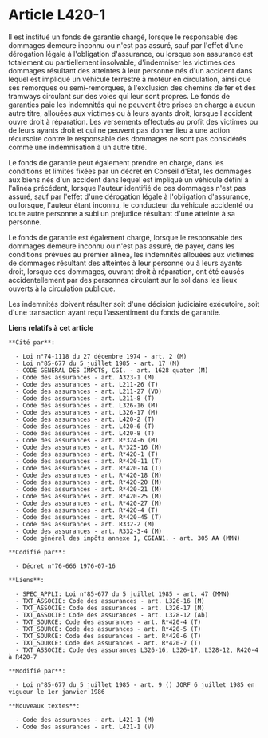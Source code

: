 # Article L420-1

Il est institué un fonds de garantie chargé, lorsque le responsable des dommages demeure inconnu ou n'est pas assuré, sauf
par l'effet d'une dérogation légale à l'obligation d'assurance, ou lorsque son assurance est totalement ou partiellement
insolvable, d'indemniser les victimes des dommages résultant des atteintes à leur personne nés d'un accident dans lequel est
impliqué un véhicule terrestre à moteur en circulation, ainsi que ses remorques ou semi-remorques, à l'exclusion des chemins
de fer et des tramways circulant sur des voies qui leur sont propres. Le fonds de garanties paie les indemnités qui ne
peuvent être prises en charge à aucun autre titre, allouées aux victimes ou à leurs ayants droit, lorsque l'accident ouvre
droit à réparation. Les versements effectués au profit des victimes ou de leurs ayants droit et qui ne peuvent pas donner
lieu à une action récursoire contre le responsable des dommages ne sont pas considérés comme une indemnisation à un autre
titre.

Le fonds de garantie peut également prendre en charge, dans les conditions et limites fixées par un décret en Conseil d'Etat,
les dommages aux biens nés d'un accident dans lequel est impliqué un véhicule défini à l'alinéa précédent, lorsque l'auteur
identifié de ces dommages n'est pas assuré, sauf par l'effet d'une dérogation légale à l'obligation d'assurance, ou lorsque,
l'auteur étant inconnu, le conducteur du véhicule accidenté ou toute autre personne a subi un préjudice résultant d'une
atteinte à sa personne.

Le fonds de garantie est également chargé, lorsque le responsable des dommages demeure inconnu ou n'est pas assuré, de payer,
dans les conditions prévues au premier alinéa, les indemnités allouées aux victimes de dommages résultant des atteintes à
leur personne ou à leurs ayants droit, lorsque ces dommages, ouvrant droit à réparation, ont été causés accidentellement par
des personnes circulant sur le sol dans les lieux ouverts à la circulation publique.

Les indemnités doivent résulter soit d'une décision judiciaire exécutoire, soit d'une transaction ayant reçu l'assentiment du
fonds de garantie.

**Liens relatifs à cet article**

	**Cité par**:

	  - Loi n°74-1118 du 27 décembre 1974 - art. 2 (M)
	  - Loi n°85-677 du 5 juillet 1985 - art. 17 (M)
	  - CODE GENERAL DES IMPOTS, CGI. - art. 1628 quater (M)
	  - Code des assurances - art. A323-1 (M)
	  - Code des assurances - art. L211-26 (T)
	  - Code des assurances - art. L211-27 (VD)
	  - Code des assurances - art. L211-8 (T)
	  - Code des assurances - art. L326-16 (M)
	  - Code des assurances - art. L326-17 (M)
	  - Code des assurances - art. L420-2 (T)
	  - Code des assurances - art. L420-6 (T)
	  - Code des assurances - art. L420-8 (T)
	  - Code des assurances - art. R*324-6 (M)
	  - Code des assurances - art. R*325-16 (M)
	  - Code des assurances - art. R*420-1 (T)
	  - Code des assurances - art. R*420-11 (T)
	  - Code des assurances - art. R*420-14 (T)
	  - Code des assurances - art. R*420-18 (M)
	  - Code des assurances - art. R*420-20 (M)
	  - Code des assurances - art. R*420-21 (M)
	  - Code des assurances - art. R*420-25 (M)
	  - Code des assurances - art. R*420-27 (M)
	  - Code des assurances - art. R*420-4 (T)
	  - Code des assurances - art. R*420-45 (T)
	  - Code des assurances - art. R332-2 (M)
	  - Code des assurances - art. R332-3-4 (M)
	  - Code général des impôts annexe 1, CGIAN1. - art. 305 AA (MMN)

	**Codifié par**:

	  - Décret n°76-666 1976-07-16

	**Liens**:

	  - SPEC_APPLI: Loi n°85-677 du 5 juillet 1985 - art. 47 (MMN)
	  - TXT_ASSOCIE: Code des assurances - art. L326-16 (M)
	  - TXT_ASSOCIE: Code des assurances - art. L326-17 (M)
	  - TXT_ASSOCIE: Code des assurances - art. L328-12 (Ab)
	  - TXT_SOURCE: Code des assurances - art. R*420-4 (T)
	  - TXT_SOURCE: Code des assurances - art. R*420-5 (T)
	  - TXT_SOURCE: Code des assurances - art. R*420-6 (T)
	  - TXT_SOURCE: Code des assurances - art. R*420-7 (T)
	  - TXT_ASSOCIE: Code des assurances L326-16, L326-17, L328-12, R420-4 à R420-7

	**Modifié par**:

	  - Loi n°85-677 du 5 juillet 1985 - art. 9 () JORF 6 juillet 1985 en vigueur le 1er janvier 1986

	**Nouveaux textes**:

	  - Code des assurances - art. L421-1 (M)
	  - Code des assurances - art. L421-1 (V)

